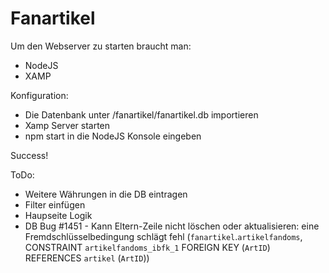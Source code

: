 # Fanartikel
Um den Webserver zu starten braucht man:

- NodeJS
- XAMP

Konfiguration:

- Die Datenbank unter /fanartikel/fanartikel.db importieren
- Xamp Server starten 
- npm start in die NodeJS Konsole eingeben

Success!

ToDo:
- Weitere Währungen in die DB eintragen
- Filter einfügen
- Haupseite Logik
- DB Bug #1451 - Kann Eltern-Zeile nicht löschen oder aktualisieren: eine Fremdschlüsselbedingung schlägt fehl (`fanartikel`.`artikelfandoms`, CONSTRAINT `artikelfandoms_ibfk_1` FOREIGN KEY (`ArtID`) REFERENCES `artikel` (`ArtID`))
